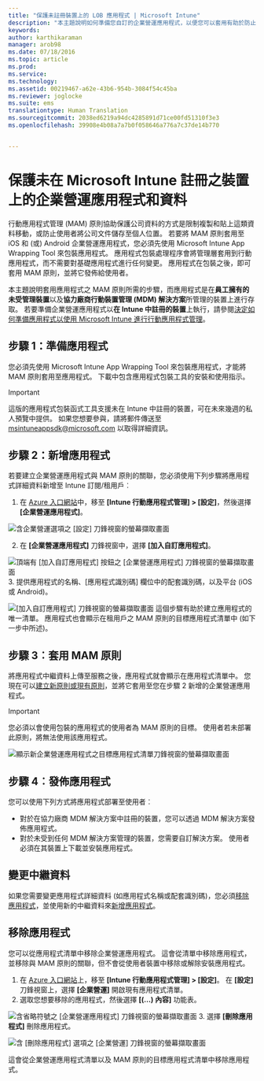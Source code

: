 ```yaml
---
title: "保護未註冊裝置上的 LOB 應用程式 | Microsoft Intune"
description: "本主題說明如何準備您自訂的企業營運應用程式，以便您可以套用有助於防止資料遺失的行動裝置應用程式管理原則。"
keywords: 
author: karthikaraman
manager: arob98
ms.date: 07/18/2016
ms.topic: article
ms.prod: 
ms.service: 
ms.technology: 
ms.assetid: 00219467-a62e-43b6-954b-3084f54c45ba
ms.reviewer: joglocke
ms.suite: ems
translationtype: Human Translation
ms.sourcegitcommit: 2038ed6219a94dc4285891d71ce00fd51310f3e3
ms.openlocfilehash: 39908e4b08a7a7b0f058646a776a7c37de14b770


---
```


# 保護未在 Microsoft Intune 註冊之裝置上的企業營運應用程式和資料

行動應用程式管理 (MAM) 原則協助保護公司資料的方式是限制複製和貼上這類資料移動，或防止使用者將公司文件儲存至個人位置。   若要將 MAM 原則套用至 iOS 和 (或) Android 企業營運應用程式，您必須先使用 Microsoft Intune App Wrapping Tool 來包裝應用程式。  應用程式包裝處理程序會將管理層套用到行動應用程式，而不需要對基礎應用程式進行任何變更。  應用程式在包裝之後，即可套用 MAM 原則，並將它發佈給使用者。  

本主題說明套用應用程式之 MAM 原則所需的步驟，而應用程式是在**員工擁有的未受管理裝置**以及**協力廠商行動裝置管理 (MDM) 解決方案**所管理的裝置上進行存取。  若要準備企業營運應用程式以**在 Intune 中註冊的裝置**上執行，請參閱[決定如何準備應用程式以使用 Microsoft Intune 進行行動應用程式管理](decide-how-to-prepare-apps-for-mobile-application-management-with-microsoft-intune.md)。
##  步驟 1：準備應用程式
您必須先使用 Microsoft Intune App Wrapping Tool 來包裝應用程式，才能將 MAM 原則套用至應用程式。  下載中包含應用程式包裝工具的安裝和使用指示。  
>[!IMPORTANT]  
>這版的應用程式包裝函式工具支援未在 Intune 中註冊的裝置，可在未來幾週的私人預覽中提供。 如果您想要參與，請將郵件傳送至 msintuneappsdk@microsoft.com 以取得詳細資訊。

## 步驟 2：新增應用程式

若要建立企業營運應用程式與 MAM 原則的關聯，您必須使用下列步驟將應用程式詳細資料新增至 Intune 訂閱/租用戶︰

1. 在 [Azure 入口網站](https://portal.azure.com/)中，移至 **[Intune 行動應用程式管理] > [設定]**，然後選擇 **[企業營運應用程式]**。

  ![含企業營運選項之 [設定] 刀鋒視窗的螢幕擷取畫面](../media/mam-azure-portal-lob-on-settings.png)

2. 在 **[企業營運應用程式]** 刀鋒視窗中，選擇 **[加入自訂應用程式]**。

  ![頂端有 [加入自訂應用程式] 按鈕之 [企業營運應用程式] 刀鋒視窗的螢幕擷取畫面](../media/mam-azure-portal-add-lob-app-action.png)
3.  提供應用程式的名稱、[應用程式識別碼] 欄位中的配套識別碼，以及平台 (iOS 或 Android)。

  ![[加入自訂應用程式] 刀鋒視窗的螢幕擷取畫面 ](../media/mam-azure-portal-add-app-details.png) 這個步驟有助於建立應用程式的唯一清單。  應用程式也會顯示在租用戶之 MAM 原則的目標應用程式清單中 (如下一步中所述)。

## 步驟 3︰套用 MAM 原則
將應用程式中繼資料上傳至服務之後，應用程式就會顯示在應用程式清單中。  您現在可以[建立新原則或現有原則](create-and-deploy-mobile-app-management-policies-with-microsoft-intune.md)，並將它套用至您在步驟 2 新增的企業營運應用程式。

>[!IMPORTANT]
>您必須以會使用包裝的應用程式的使用者為 MAM 原則的目標。  使用者若未部署此原則，將無法使用該應用程式。


  ![顯示新企業營運應用程式之目標應用程式清單刀鋒視窗的螢幕擷取畫面](../media/mam-azure-portal-lob-on-targeted-app-list.png)
## 步驟 4︰發佈應用程式
您可以使用下列方式將應用程式部署至使用者︰
* 對於在協力廠商 MDM 解決方案中註冊的裝置，您可以透過 MDM 解決方案發佈應用程式。
* 對於未受到任何 MDM 解決方案管理的裝置，您需要自訂解決方案。 使用者必須在其裝置上下載並安裝應用程式。

## 變更中繼資料
如果您需要變更應用程式詳細資料 (如應用程式名稱或配套識別碼)，您必須[移除應用程式](#remove-apps)，並使用新的中繼資料來[新增應用程式](#step-2-add-the-app)。

##  移除應用程式
您可以從應用程式清單中移除企業營運應用程式。  這會從清單中移除應用程式，並移除與 MAM 原則的關聯，但不會從使用者裝置中移除或解除安裝應用程式。  

1.  在 [Azure 入口網站](https://portal.azure.com/)上，移至 **[Intune 行動應用程式管理] > [設定]**。  在 **[設定]** 刀鋒視窗上，選擇 **[企業營運]** 開啟現有應用程式清單。  
2.  選取您想要移除的應用程式，然後選擇 **[(…) 內容]** 功能表。

  ![含省略符號之 [企業營運應用程式] 刀鋒視窗的螢幕擷取畫面](../media/mam-azure-portal-lob-context-menu.png)
3.  選擇 **[刪除應用程式]** 刪除應用程式。

  ![含 [刪除應用程式] 選項之 [企業營運] 刀鋒視窗的螢幕擷取畫面](../media/mam-azure-portal-delete-app.png)

  這會從企業營運應用程式清單以及 MAM 原則的目標應用程式清單中移除應用程式。



<!--HONumber=Jul16_HO4-->


